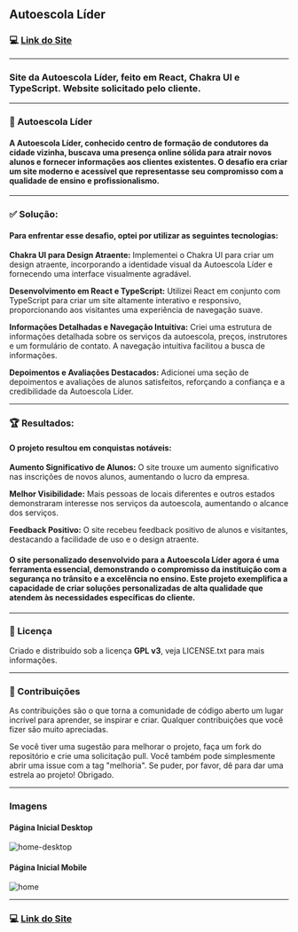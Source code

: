## Autoescola Líder

### :computer: [Link do Site](https://www.autoescolalider.site/)

---

### Site da Autoescola Líder, feito em React, Chakra UI e TypeScript. Website solicitado pelo cliente.

---

### :car: Autoescola Líder

#### A Autoescola Líder, conhecido centro de formação de condutores da cidade vizinha, buscava uma presença online sólida para atrair novos alunos e fornecer informações aos clientes existentes. O desafio era criar um site moderno e acessível que representasse seu compromisso com a qualidade de ensino e profissionalismo.

---

### :white_check_mark: Solução:

#### Para enfrentar esse desafio, optei por utilizar as seguintes tecnologias:

__Chakra UI para Design Atraente:__ Implementei o Chakra UI para criar um design atraente, incorporando a identidade visual da Autoescola Líder e fornecendo uma interface visualmente agradável.

__Desenvolvimento em React e TypeScript:__ Utilizei React em conjunto com TypeScript para criar um site altamente interativo e responsivo, proporcionando aos visitantes uma experiência de navegação suave.

__Informações Detalhadas e Navegação Intuitiva:__ Criei uma estrutura de informações detalhada sobre os serviços da autoescola, preços, instrutores e um formulário de contato. A navegação intuitiva facilitou a busca de informações.

__Depoimentos e Avaliações Destacados:__ Adicionei uma seção de depoimentos e avaliações de alunos satisfeitos, reforçando a confiança e a credibilidade da Autoescola Líder.

---

### :trophy: Resultados:

#### O projeto resultou em conquistas notáveis:

__Aumento Significativo de Alunos:__ O site trouxe um aumento significativo nas inscrições de novos alunos, aumentando o lucro da empresa.

__Melhor Visibilidade:__ Mais pessoas de locais diferentes e outros estados demonstraram interesse nos serviços da autoescola, aumentando o alcance dos serviços.

__Feedback Positivo:__ O site recebeu feedback positivo de alunos e visitantes, destacando a facilidade de uso e o design atraente.

#### O site personalizado desenvolvido para a Autoescola Líder agora é uma ferramenta essencial, demonstrando o compromisso da instituição com a segurança no trânsito e a excelência no ensino. Este projeto exemplifica a capacidade de criar soluções personalizadas de alta qualidade que atendem às necessidades específicas do cliente.

---

### :notebook: Licença

Criado e distribuído sob a licença __GPL v3__, veja LICENSE.txt para mais informações.
  
---

### :handshake: Contribuições

As contribuições são o que torna a comunidade de código aberto um lugar incrível para aprender, se inspirar e criar. Qualquer contribuições que você fizer são muito apreciadas.

Se você tiver uma sugestão para melhorar o projeto, faça um fork do repositório e crie uma solicitação pull. Você também pode simplesmente abrir uma issue com a tag "melhoria". Se puder, por favor, dê para dar uma estrela ao projeto! Obrigado.

---  

### Imagens

#### Página Inicial Desktop
![home-desktop](https://github.com/tiagocreator/autoescola-lider/assets/82607849/1ee6800b-587a-4031-9d97-e416b080d4e0)

#### Página Inicial Mobile
![home](https://github.com/tiagocreator/autoescola-lider/assets/82607849/7dba3877-87a9-4044-9f24-0b260a509084)

---

### :computer: [Link do Site](https://www.autoescolalider.site/)
